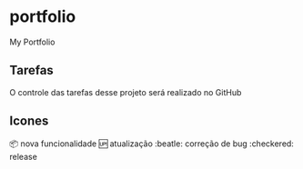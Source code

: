 # portfolio

My Portfolio

## Tarefas

O controle das tarefas desse projeto será realizado no GitHub

## Icones

:package: nova funcionalidade
:up: atualização
:beatle: correção de bug
:checkered: release
